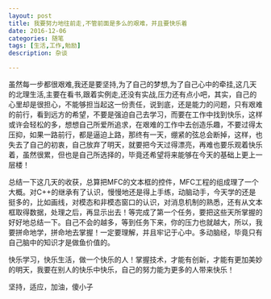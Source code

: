 ```yaml
---
layout: post
title: 我要努力地往前走,不管前面是多么的艰难，并且要快乐着
date: 2016-12-06
categories: 随笔
tags: [生活,工作,勉励]
description: 杂谈

---
```


虽然每一步都很艰难,我还是要坚持,为了自己的梦想,为了自己心中的牵挂,这几天的北理生活,主要在看书,跟着实例走,还没有实战,压力还有点小吧，其实，自己的心里却是很担心，不能够担当起这一份责任，说到底，还是能力的问题，只有艰难的前行，看到远方的希望，不要是强迫自己去学习，而要在工作中找到快乐，这样或许会轻松的多，想想自己所爱所追求，在艰难的工作中去创造乐趣，不要过得太压抑，如果一路前行，都是逼迫上路，那终有一天，绷紧的弦总会断掉，这样，也失去了自己的初衷，自己放弃了明天，就要把今天过得漂亮，再难也要乐观着快乐着，虽然很累，但也是自己所选择的，毕竟还希望将来能够在今天的基础上更上一层楼！

总结一下这几天的收获，总算把MFC的文本框的控件，MFC工程的组成理了一个大概。对C++的继承有了认识，慢慢地还是得上手练，动脑动手，今天学的还是挺多的，比如画线，对模态和非模态窗口的认识，对消息机制的熟悉，还有从文本框取得数据，处理之后，再显示出去！等完成了第一个任务，要把这些天所掌握的好好地总结一下。自己不会的越多，等到任务下来，你的压力也就越大，所以，我要拼命地学，拼命地去掌握！一定要理解，并且牢记于心中。多动脑经，毕竟只有自己脑中的知识才是做鱼价值的。

快乐学习，快乐生活，做一个快乐的人！掌握技术，才能有创新，才能有更加美妙的明天，我要在别人的快乐中快乐，自己的努力能为更多的人带来快乐！

坚持，适应，加油，傻小子


